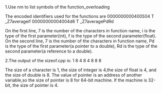 1.Use nm to list symbols of the function_overloading

  The encoded identifiers used for the functions are
  0000000000400504 T _Z7averageif
  00000000004004d6 T _Z7averagePdRd
  
  On the first line, 7 is the number of the characters in function name, 
  i is the type of the first parameter(int), f is the type of the second parameter(float).
  On the second line, 7 is the number of the characters in function name, 
  Pd is the type of the first parameter(a pointer to a double), Rd is the type of the second parameter(a reference to a double).

2.The output of the sizeof.cpp is:
  1 8
  4 8
  4 8
  8 8
  
  The size of a character is 1, the size of integer is 4,the size of float is 4, and the size of double is 8.
  The value of pointer is an address of another variable,so the size of pointer is 8 for 64-bit machine.
  If the machine is 32-bit, the size of pointer is 4.
